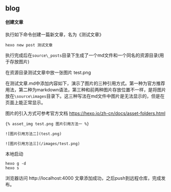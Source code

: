 ## blog

#### 创建文章
执行如下命令创建一篇新文章，名为《测试文章》

```
hexo new post 测试文章
```


执行完成后在`source\_posts`目录下生成了一个md文件和一个同名的资源目录(用于存放图片)

在资源目录测试文章中放一张图片 test.png

在测试文章.md中添加内容如下，演示了图片的三种引用方式。第一种为官方推荐用法，第二种为markdown语法，第三种和前两种图片存放位置不一样，是将图片放在`\source\images`目录下。这三种写法在md文件中图片是无法显示的，但是在页面上能正常显示。

图片的引入方式可参考官方文档 https://hexo.io/zh-cn/docs/asset-folders.html

```
{% asset_img test.png 图片引用方法一 %}

![图片引用方法二](test.png)

![图片引用方法三](/images/test.png)
```


本地启动

```
hexo g -d
hexo s
```

浏览器访问 http://localhost:4000
文章添加成功，之后push到远程仓库，完成发布。
